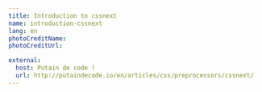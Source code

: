 ```yaml
---
title: Introduction to cssnext
name: introduction-cssnext
lang: en
photoCreditName: 
photoCreditUrl:

external: 
  host: Putain de code !
  url: http://putaindecode.io/en/articles/css/preprocessors/cssnext/
---
```


